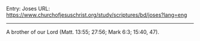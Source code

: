 Entry: Joses
URL: https://www.churchofjesuschrist.org/study/scriptures/bd/joses?lang=eng

---

A brother of our Lord (Matt. 13:55; 27:56; Mark 6:3; 15:40, 47).
